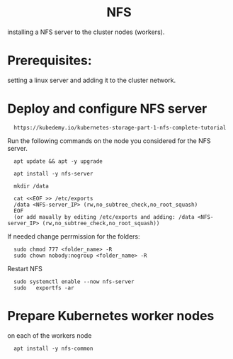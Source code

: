 
<div align="center">

# **NFS**

</div>


installing a NFS server to the cluster nodes (workers).

# Prerequisites:

setting a linux server and adding it to the cluster network.

# Deploy and configure NFS server

      https://kubedemy.io/kubernetes-storage-part-1-nfs-complete-tutorial

Run the following commands on the node you considered for the NFS server.

      apt update && apt -y upgrade

      apt install -y nfs-server

      mkdir /data

      cat <<EOF >> /etc/exports
      /data <NFS-server_IP> (rw,no_subtree_check,no_root_squash)
      EOF
      (or add maually by editing /etc/exports and adding: /data <NFS-server_IP> (rw,no_subtree_check,no_root_squash))

If needed change perrmission for the folders:

      sudo chmod 777 <folder_name> -R
      sudo chown nobody:nogroup <folder_name> -R

Restart NFS

      sudo systemctl enable --now nfs-server
      sudo   exportfs -ar

# Prepare Kubernetes worker nodes

on each of the workers node

      apt install -y nfs-common
